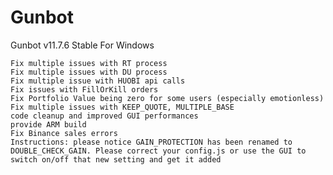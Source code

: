 # Gunbot
Gunbot v11.7.6 Stable For Windows



    Fix multiple issues with RT process
    Fix multiple issues with DU process
    Fix multiple issue with HUOBI api calls
    Fix issues with FillOrKill orders
    Fix Portfolio Value being zero for some users (especially emotionless)
    Fix multiple issues with KEEP_QUOTE, MULTIPLE_BASE
    code cleanup and improved GUI performances
    provide ARM build
    Fix Binance sales errors
    Instructions: please notice GAIN_PROTECTION has been renamed to DOUBLE_CHECK_GAIN. Please correct your config.js or use the GUI to switch on/off that new setting and get it added

